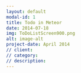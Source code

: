 ```yaml
---
layout: default
modal-id: 1
title: Todo in Meteor
date: 2014-07-18
img: ToDoListScreen900.png
alt: image-alt
project-date: April 2014
// client:
// category:
// description:
---
```

